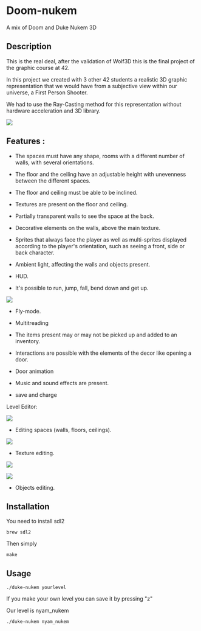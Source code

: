 # Doom-nukem
A mix of Doom and Duke Nukem 3D

## Description
This is the real deal, after the validation of Wolf3D this is the final project of the graphic course at 42.

In this project we created with 3 other 42 students a realistic 3D graphic representation that we would have from a subjective view within our universe, a First Person Shooter.

We had to use the Ray-Casting method for this representation without hardware acceleration and 3D library.

![](gameplay.gif)

## Features :

- The spaces must have any shape, rooms with a different number of
walls, with several orientations.

- The floor and the ceiling have an adjustable height with unevenness
between the different spaces.

- The floor and ceiling must be able to be inclined.

- Textures are present on the floor and ceiling.

- Partially transparent walls to see the space at the back.

- Decorative elements on the walls, above the main texture.

- Sprites that always face the player as well as multi-sprites displayed according to the player's orientation, such as
seeing a front, side or back character.

- Ambient light, affecting the walls and objects present.

- HUD.

- It's possible to run, jump, fall, bend down and get up. 

![](gameplay2.gif)

- Fly-mode.

- Multitreading

- The items present may or may not be picked up and added to an inventory. 

- Interactions are possible with the elements of the decor like opening a door.

- Door animation

- Music and sound effects are present.

- save and charge

Level Editor:

![](editorportal.gif)

- Editing spaces (walls, floors, ceilings).

![](editorsol.gif)

- Texture editing.

![](wallmaterial.gif)

![](texturechange.gif)

- Objects editing.

## Installation 

You need to install sdl2 
```
brew sdl2
```
Then simply
```
make
```
## Usage 
```
./duke-nukem yourlevel 
```

If you make your own level you can save it by pressing "z"

Our level is nyam_nukem
```
./duke-nukem nyam_nukem 
```
